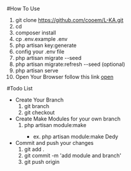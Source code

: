 #How To Use
1. git clone https://github.com/cooem/L-KA.git <local-name>
2. cd <local-name>
3. composer install
4. cp .env.example .env
5. php artisan key:generate
6. config your .env file
7. php artisan migrate --seed
8. php artisan migrate:refresh --seed (optional)
9. php artisan serve
10. Open Your Browser follow this link [open](localhost:8000)

#Todo List
+ Create Your Branch
    1. git branch <name-branch>
    2. git checkout <name-branch>
+ Create Make Modules for your own branch
    1. php artisan module:make <module-name>
        + ex. php artisan module:make Dedy
+ Commit and push your changes
    1. git add .
    2. git commit -m 'add module and branch'
    3. git push origin <branch-name>         
       
